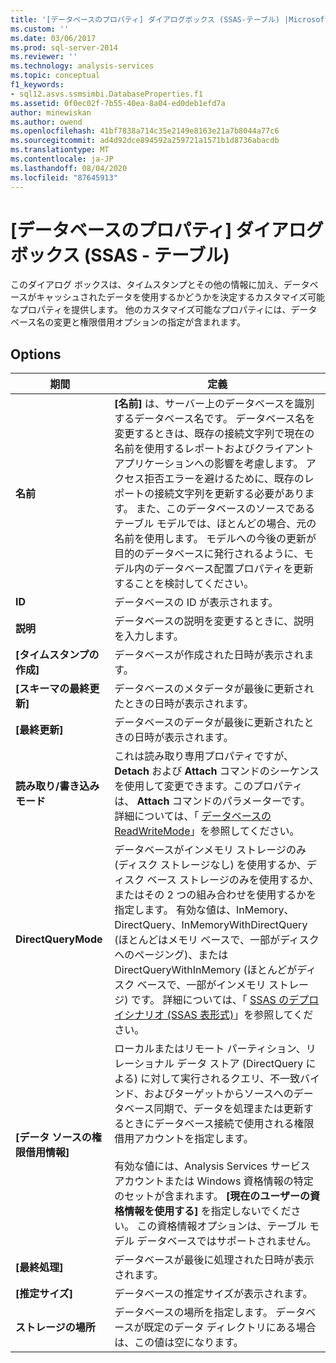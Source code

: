 ```yaml
---
title: '[データベースのプロパティ] ダイアログボックス (SSAS-テーブル) |Microsoft Docs'
ms.custom: ''
ms.date: 03/06/2017
ms.prod: sql-server-2014
ms.reviewer: ''
ms.technology: analysis-services
ms.topic: conceptual
f1_keywords:
- sql12.asvs.ssmsimbi.DatabaseProperties.f1
ms.assetid: 0f0ec02f-7b55-40ea-8a04-ed0deb1efd7a
author: minewiskan
ms.author: owend
ms.openlocfilehash: 41bf7838a714c35e2149e8163e21a7b8044a77c6
ms.sourcegitcommit: ad4d92dce894592a259721a1571b1d8736abacdb
ms.translationtype: MT
ms.contentlocale: ja-JP
ms.lasthandoff: 08/04/2020
ms.locfileid: "87645913"
---
```

# <a name="database-properties-dialog-box-ssas---tabular"></a>[データベースのプロパティ] ダイアログ ボックス (SSAS - テーブル)
  このダイアログ ボックスは、タイムスタンプとその他の情報に加え、データベースがキャッシュされたデータを使用するかどうかを決定するカスタマイズ可能なプロパティを提供します。 他のカスタマイズ可能なプロパティには、データベース名の変更と権限借用オプションの指定が含まれます。  
  
## <a name="options"></a>Options  
  
|期間|定義|  
|----------|----------------|  
|**名前**|**[名前]** は、サーバー上のデータベースを識別するデータベース名です。 データベース名を変更するときは、既存の接続文字列で現在の名前を使用するレポートおよびクライアント アプリケーションへの影響を考慮します。 アクセス拒否エラーを避けるために、既存のレポートの接続文字列を更新する必要があります。 また、このデータベースのソースであるテーブル モデルでは、ほとんどの場合、元の名前を使用します。 モデルへの今後の更新が目的のデータベースに発行されるように、モデル内のデータベース配置プロパティを更新することを検討してください。|  
|**ID**|データベースの ID が表示されます。|  
|**説明**|データベースの説明を変更するときに、説明を入力します。|  
|**[タイムスタンプの作成]**|データベースが作成された日時が表示されます。|  
|**[スキーマの最終更新]**|データベースのメタデータが最後に更新されたときの日時が表示されます。|  
|**[最終更新]**|データベースのデータが最後に更新されたときの日時が表示されます。|  
|**読み取り/書き込みモード**|これは読み取り専用プロパティですが、 **Detach** および **Attach** コマンドのシーケンスを使用して変更できます。このプロパティは、 **Attach** コマンドのパラメーターです。 詳細については、「 [データベースの ReadWriteMode](multidimensional-models/database-readwritemodes.md)」を参照してください。|  
|**DirectQueryMode**|データベースがインメモリ ストレージのみ (ディスク ストレージなし) を使用するか、ディスク ベース ストレージのみを使用するか、またはその 2 つの組み合わせを使用するかを指定します。 有効な値は、InMemory、DirectQuery、InMemoryWithDirectQuery (ほとんどはメモリ ベースで、一部がディスクへのページング)、または DirectQueryWithInMemory (ほとんどがディスク ベースで、一部がインメモリ ストレージ) です。 詳細については、「 [SSAS のデプロイシナリオ &#40;SSAS 表形式&#41;](directquery-deployment-scenarios-ssas-tabular.md)」を参照してください。|  
|**[データ ソースの権限借用情報]**|ローカルまたはリモート パーティション、リレーショナル データ ストア (DirectQuery による) に対して実行されるクエリ、不一致バインド、およびターゲットからソースへのデータベース同期で、データを処理または更新するときにデータベース接続で使用される権限借用アカウントを指定します。<br /><br /> 有効な値には、Analysis Services サービス アカウントまたは Windows 資格情報の特定のセットが含まれます。 **[現在のユーザーの資格情報を使用する]** を指定しないでください。 この資格情報オプションは、テーブル モデル データベースではサポートされません。|  
|**[最終処理]**|データベースが最後に処理された日時が表示されます。|  
|**[推定サイズ]**|データベースの推定サイズが表示されます。|  
|**ストレージの場所**|データベースの場所を指定します。 データベースが既定のデータ ディレクトリにある場合は、この値は空になります。|  
  
  
